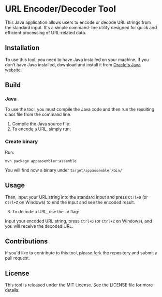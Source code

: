 # URL Encoder/Decoder Tool

This Java application allows users to encode or decode URL strings from the standard input. It's a simple command-line utility designed for quick and efficient processing of URL-related data.

## Installation

To use this tool, you need to have Java installed on your machine. If you don't have Java installed, download and install it from [Oracle's Java website](https://www.oracle.com/java/technologies/javase-jdk11-downloads.html).

## Build

### Java

To use the tool, you must compile the Java code and then run the resulting class file from the command line.

1. Compile the Java source file:
2. To encode a URL, simply run:

### Create binary

Run:
```
mvn package appassembler:assemble
```
You will find now a binary under `target/appassembler/bin/`

## Usage

Then, input your URL string into the standard input and press `Ctrl+D` (or `Ctrl+Z` on Windows) to end the input and see the encoded result.

3. To decode a URL, use the `-d` flag:


Input your encoded URL string, press `Ctrl+D` (or `Ctrl+Z` on Windows), and you will receive the decoded URL.

## Contributions

If you'd like to contribute to this tool, please fork the repository and submit a pull request.

## License

This tool is released under the MIT License. See the LICENSE file for more details.